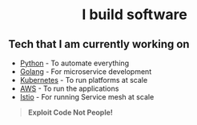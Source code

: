 <!-- <h1 align="center">Hi 👋, I'm Sanu Satyadarshi</h1> -->
<h1 align="center">I build software</h1>

## Tech that I am currently working on

- [Python] - To automate everything
- [Golang] - For microservice development
- [Kubernetes] - To run platforms at scale
- [AWS] - To run the applications
- [Istio] - For running Service mesh at scale



> **Exploit Code Not People!**




[//]: # (These are reference links used in the body of this note and get stripped out when the markdown processor does its job. There is no need to format nicely because it shouldn't be seen. Thanks SO - http://stackoverflow.com/questions/4823468/store-comments-in-markdown-syntax)

 
   [Kubernetes]: <https://kubernetes.io/>
   [Golang]: <https://go.dev/>
   [AWS]: <https://aws.amazon.com/>
   [Python]: <https://www.python.org/>
   [Istio]: <https://istio.io/latest/>
